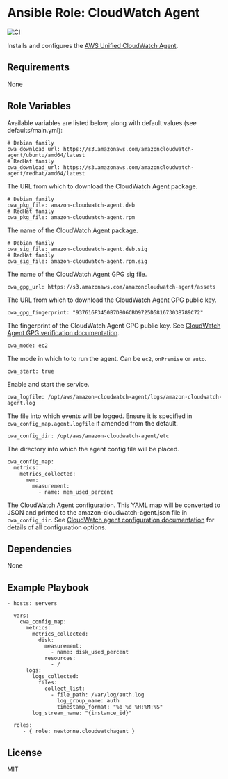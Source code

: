 Ansible Role: CloudWatch Agent
==============================

[![CI](https://github.com/newtonne/ansible-role-cloudwatchagent/workflows/CI/badge.svg?event=push)](https://github.com/newtonne/ansible-role-cloudwatchagent/actions?query=workflow%3ACI)

Installs and configures the [AWS Unified CloudWatch Agent](https://docs.aws.amazon.com/AmazonCloudWatch/latest/monitoring/Install-CloudWatch-Agent.html).

Requirements
------------

None

Role Variables
--------------

Available variables are listed below, along with default values (see defaults/main.yml):

```
# Debian family
cwa_download_url: https://s3.amazonaws.com/amazoncloudwatch-agent/ubuntu/amd64/latest
# RedHat family
cwa_download_url: https://s3.amazonaws.com/amazoncloudwatch-agent/redhat/amd64/latest
```
The URL from which to download the CloudWatch Agent package.

```
# Debian family
cwa_pkg_file: amazon-cloudwatch-agent.deb
# RedHat family
cwa_pkg_file: amazon-cloudwatch-agent.rpm
```
The name of the CloudWatch Agent package.

```
# Debian family
cwa_sig_file: amazon-cloudwatch-agent.deb.sig
# RedHat family
cwa_sig_file: amazon-cloudwatch-agent.rpm.sig
```
The name of the CloudWatch Agent GPG sig file.

```
cwa_gpg_url: https://s3.amazonaws.com/amazoncloudwatch-agent/assets
```
The URL from which to download the CloudWatch Agent GPG public key.

```
cwa_gpg_fingerprint: "937616F3450B7D806CBD9725D58167303B789C72"
```
The fingerprint of the CloudWatch Agent GPG public key. See [CloudWatch Agent GPG verification documentation](https://docs.aws.amazon.com/AmazonCloudWatch/latest/monitoring/verify-CloudWatch-Agent-Package-Signature.html).

```
cwa_mode: ec2
```
The mode in which to to run the agent. Can be `ec2`, `onPremise` or `auto`.

```
cwa_start: true
```
Enable and start the service.

```
cwa_logfile: /opt/aws/amazon-cloudwatch-agent/logs/amazon-cloudwatch-agent.log
```
The file into which events will be logged. Ensure it is specified in `cwa_config_map.agent.logfile` if amended from the default.

```
cwa_config_dir: /opt/aws/amazon-cloudwatch-agent/etc
```
The directory into which the agent config file will be placed.

```
cwa_config_map:
  metrics:
    metrics_collected:
      mem:
        measurement:
          - name: mem_used_percent
```
The CloudWatch Agent configuration. This YAML map will be converted to JSON and printed to the amazon-cloudwatch-agent.json file in `cwa_config_dir`. See [CloudWatch agent configuration documentation](https://docs.aws.amazon.com/AmazonCloudWatch/latest/monitoring/CloudWatch-Agent-Configuration-File-Details.html) for details of all configuration options.

Dependencies
------------

None

Example Playbook
----------------

    - hosts: servers

      vars:
        cwa_config_map:
          metrics:
            metrics_collected:
              disk:
                measurement:
                  - name: disk_used_percent
                resources:
                  - /
          logs:
            logs_collected:
              files:
                collect_list:
                  - file_path: /var/log/auth.log
                    log_group_name: auth
                    timestamp_format: "%b %d %H:%M:%S"
            log_stream_name: "{instance_id}"

      roles:
         - { role: newtonne.cloudwatchagent }

License
-------

MIT
